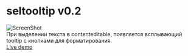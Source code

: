 # seltooltip v0.2
![ScreenShot](https://reslear.github.io/demo/seltooltip/screen/screen2.png)         
При выделении текста в contenteditable, появляется всплывающий tooltip с кнопками для форматирования.    
[Live demo](https://reslear.github.io/demo/seltooltip/index.html)  
